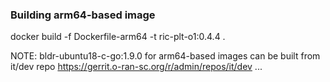 ### Building arm64-based image

docker build -f Dockerfile-arm64 -t ric-plt-o1:0.4.4 .


NOTE: bldr-ubuntu18-c-go:1.9.0 for arm64-based images can be built from it/dev repo
https://gerrit.o-ran-sc.org/r/admin/repos/it/dev
...

